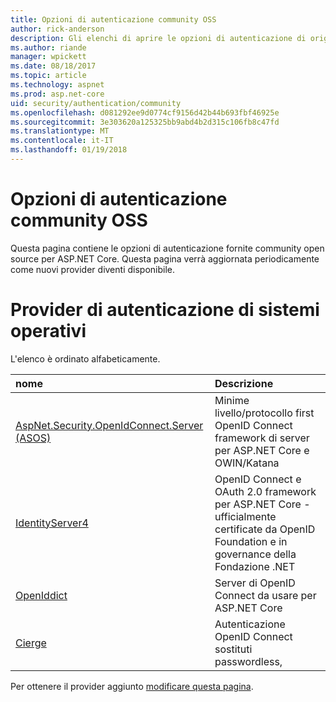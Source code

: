 ```yaml
---
title: Opzioni di autenticazione community OSS
author: rick-anderson
description: Gli elenchi di aprire le opzioni di autenticazione di origine per ASP.NET Core.
ms.author: riande
manager: wpickett
ms.date: 08/18/2017
ms.topic: article
ms.technology: aspnet
ms.prod: asp.net-core
uid: security/authentication/community
ms.openlocfilehash: d081292ee9d0774cf9156d42b44b693fbf46925e
ms.sourcegitcommit: 3e303620a125325bb9abd4b2d315c106fb8c47fd
ms.translationtype: MT
ms.contentlocale: it-IT
ms.lasthandoff: 01/19/2018
---
```

# <a name="community-oss-authentication-options"></a>Opzioni di autenticazione community OSS

Questa pagina contiene le opzioni di autenticazione fornite community open source per ASP.NET Core. Questa pagina verrà aggiornata periodicamente come nuovi provider diventi disponibile.

# <a name="oss-authentication-providers"></a>Provider di autenticazione di sistemi operativi

L'elenco è ordinato alfabeticamente.

| nome | Descrizione |
|:--------------|:------------------|
| [AspNet.Security.OpenIdConnect.Server (ASOS)](https://github.com/aspnet-contrib/AspNet.Security.OpenIdConnect.Server) | Minime livello/protocollo first OpenID Connect framework di server per ASP.NET Core e OWIN/Katana |
| [IdentityServer4](https://identityserver.io/) | OpenID Connect e OAuth 2.0 framework per ASP.NET Core - ufficialmente certificate da OpenID Foundation e in governance della Fondazione .NET |
| [OpenIddict](https://github.com/openiddict/openiddict-core) | Server di OpenID Connect da usare per ASP.NET Core  |
| [Cierge](https://github.com/pwdless/Cierge) | Autenticazione OpenID Connect sostituti passwordless,   |

Per ottenere il provider aggiunto [modificare questa pagina](https://github.com/login?return_to=https%3A%2F%2Fgithub.com%2Faspnet%2FDocs%2Fedit%2Fmaster%2Faspnetcore%2Fsecurity%2Fauthentication%2Fcommunity.md).
